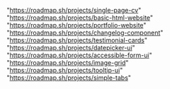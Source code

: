 "https://roadmap.sh/projects/single-page-cv"
"https://roadmap.sh/projects/basic-html-website"
"https://roadmap.sh/projects/portfolio-website"
"https://roadmap.sh/projects/changelog-component"
"https://roadmap.sh/projects/testimonial-cards"
"https://roadmap.sh/projects/datepicker-ui"
"https://roadmap.sh/projects/accessible-form-ui"
"https://roadmap.sh/projects/image-grid"
"https://roadmap.sh/projects/tooltip-ui"
"https://roadmap.sh/projects/simple-tabs"